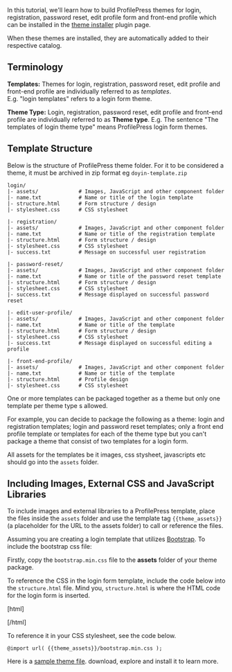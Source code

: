 In this tutorial, we'll learn how to build ProfilePress themes for login, registration, password reset, edit profile form and front-end profile which can be installed in the [theme installer](../install-theme.md) plugin page.


When these themes are installed, they are automatically added to their respective catalog.

## Terminology

**Templates:** Themes for login, registration, password reset, edit profile and front-end profile are individually referred to as *templates*.  
E.g.  "login templates" refers to a login form theme.


**Theme Type:** Login, registration, password reset, edit profile and front-end profile are individually referred to as **Theme type**.
E.g. The sentence "The templates of login theme type" means ProfilePress login form themes.



## Template Structure

Below is the structure of ProfilePress theme folder.
For it to be considered a theme, it must be archived in zip format eg `doyin-template.zip`


```
login/
|- assets/             # Images, JavaScript and other component folder
|- name.txt            # Name or title of the login template
|- structure.html      # Form structure / design
|- stylesheet.css      # CSS stylesheet

|- registration/
|- assets/             # Images, JavaScript and other component folder
|- name.txt            # Name or title of the registration template
|- structure.html      # Form structure / design
|- stylesheet.css      # CSS stylesheet
|- success.txt         # Message on successful user registration

|- password-reset/
|- assets/             # Images, JavaScript and other component folder
|- name.txt            # Name or title of the password reset template
|- structure.html      # Form structure / design
|- stylesheet.css      # CSS stylesheet
|- success.txt         # Message displayed on successful password reset

|- edit-user-profile/
|- assets/             # Images, JavaScript and other component folder
|- name.txt            # Name or title of the template
|- structure.html      # Form structure / design
|- stylesheet.css      # CSS stylesheet
|- success.txt         # Message displayed on successful editing a profile

|- front-end-profile/
|- assets/             # Images, JavaScript and other component folder
|- name.txt            # Name or title of the template
|- structure.html      # Profile design
|- stylesheet.css      # CSS stylesheet
```


One or more templates can be packaged together as a theme but only one template per theme type s allowed.


For example, you can decide to package the following as a theme: login and registration templates; login and password reset templates; only a front end profile template or templates for each of the theme type but you can't package a theme that consist of two templates for a login form.


All assets for the templates be it images, css stysheet, javascripts etc should go into the `assets` folder.


## Including Images, External CSS and JavaScript Libraries

To include images and external libraries to a ProfilePress template, place the files inside the `assets` folder and use the template tag `{{theme_assets}}` (a placeholder for the URL to the assets folder) to call or reference the files.


Assuming you are creating a login template that utilizes [Bootstrap](http://getbootstrap.com). To include the bootstrap css file:

Firstly, copy the `bootstrap.min.css` file to the **assets** folder of your theme package.

To reference the CSS in the login form template, include the code below into the `structure.html` file. Mind you, `structure.html` is where the HTML code for the login form is inserted.

[html]
<link rel="stylesheet" href="{{theme_assets}}/bootstrap.min.css">
[/html]



To reference it in your CSS stylesheet, see the code below.


```
@import url( {{theme_assets}}/bootstrap.min.css );
```


Here is a [sample theme file](doyin-template.zip). download, explore and install it to learn more.
